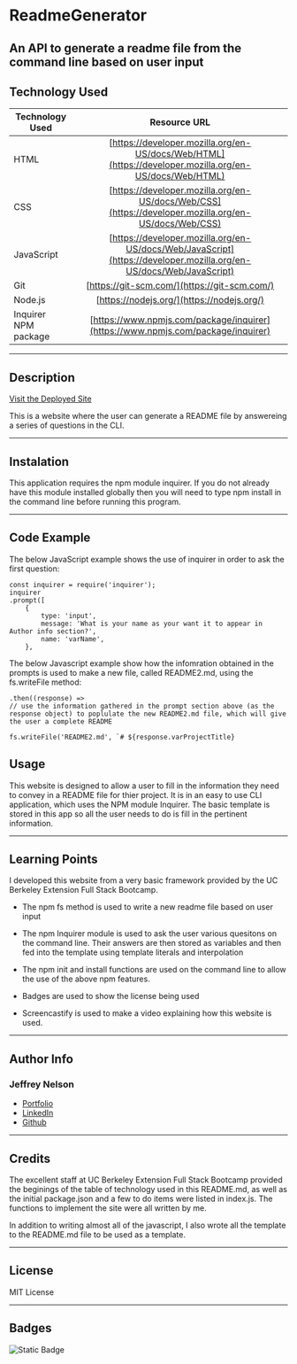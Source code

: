 # ReadmeGenerator
An API to generate a readme file from the command line based on user input
---

## Technology Used 

| Technology Used         | Resource URL           | 
| ------------- |:-------------:| 
| HTML    | [https://developer.mozilla.org/en-US/docs/Web/HTML](https://developer.mozilla.org/en-US/docs/Web/HTML) | 
| CSS     | [https://developer.mozilla.org/en-US/docs/Web/CSS](https://developer.mozilla.org/en-US/docs/Web/CSS)      |
| JavaScript     | [https://developer.mozilla.org/en-US/docs/Web/JavaScript](https://developer.mozilla.org/en-US/docs/Web/JavaScript)      |   
| Git | [https://git-scm.com/](https://git-scm.com/)     |    
| Node.js | [https://nodejs.org/](https://nodejs.org/)     |
| Inquirer NPM package | [https://www.npmjs.com/package/inquirer](https://www.npmjs.com/package/inquirer)     |

---

## Description

[Visit the Deployed Site](https://jeffreydne.github.io/ReadmeGenerator)

This is a website where the user can generate a README file by answereing a series of questions in the CLI. 

---

## Instalation

This application requires the npm module inquirer. If you do not already have this module installed globally then you will need to type npm install in the command line before running this program.  


---

## Code Example

The below JavaScript example shows the use of inquirer in order to ask the first question:

```JS
const inquirer = require('inquirer');
inquirer
.prompt([
    {
        type: 'input',
        message: 'What is your name as your want it to appear in Author info section?',
        name: 'varName',
    },
```
The below Javascript example show how the infomration obtained in the prompts is used to make a new file, called README2.md, using the fs.writeFile method: 

```JS
.then((response) => 
// use the information gathered in the prompt section above (as the response object) to poplulate the new README2.md file, which will give the user a complete README

fs.writeFile('README2.md', `# ${response.varProjectTitle}

```
## Usage

This website is designed to allow a user to fill in the information they need to convey in a README file for thier project. It is in an easy to use CLI application, which uses the NPM module Inquirer. The basic template is stored in this app so all the user needs to do is fill in the pertinent information. 

---

## Learning Points

I developed this website from a very basic framework provided by the UC Berkeley Extension Full Stack Bootcamp. 

* The npm fs method is used to write a new readme file based on user input

*  The npm Inquirer module is used to ask the user various quesitons on the command line. Their answers are then stored as variables and then fed into the template using template literals and interpolation

*  The npm init and install functions are used on the command line to allow the use of the above npm features. 

*  Badges are used to show the license being used

*  Screencastify is used to make a video explaining how this website is used. 

---

## Author Info

### Jeffrey Nelson


* [Portfolio](https://jeffreydne.github.io/Jeff-Nelson-Portfolio/)
* [LinkedIn](https://www.linkedin.com/in/jeffrey-nelson13/)
* [Github](https://github.com/Jeffreydne)

---
## Credits

 The excellent staff at UC Berkeley Extension Full Stack Bootcamp provided the beginings of the table of technology used in this README.md, as well as the initial package.json and a few to do items were listed in index.js. The functions to implement the site were all written by me. 
 
 In addition to writing almost all of the javascript, I also wrote all the template to the README.md file to be used as a template.

---

## License

MIT License

---

## Badges
![Static Badge](https://img.shields.io/badge/License-MIT_License-blue)
